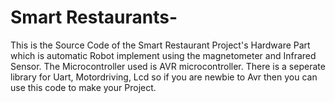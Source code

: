 # Smart Restaurants-

This is the Source Code of the Smart Restaurant Project's Hardware Part which is automatic Robot implement using the magnetometer and Infrared Sensor.
The Microcontroller used is AVR microcontroller. There is a seperate library for Uart, Motordriving, Lcd so if you are newbie to Avr then you can use this code to make your Project.
